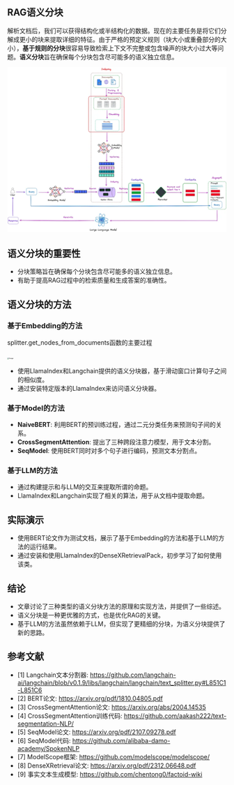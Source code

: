 ## RAG语义分块

解析文档后，我们可以获得结构化或半结构化的数据。现在的主要任务是将它们分解成更小的块来提取详细的特征。由于严格的预定义规则（块大小或重叠部分的大小），**基于规则的分块**很容易导致检索上下文不完整或包含噪声的块大小过大等问题。**语义分块**旨在确保每个分块包含尽可能多的语义独立信息。

![Image](img/Task30探索RAG语义分块策略/640-20240403174249911)

## 语义分块的重要性

- 分块策略旨在确保每个分块包含尽可能多的语义独立信息。
- 有助于提高RAG过程中的检索质量和生成答案的准确性。

## 语义分块的方法

### 基于Embedding的方法

splitter.get_nodes_from_documents函数的主要过程

<img src="img/Task30探索RAG语义分块策略/640-20240404130729688" alt="Image" style="zoom:25%;" />

- 使用LlamaIndex和Langchain提供的语义分块器，基于滑动窗口计算句子之间的相似度。
- 通过安装特定版本的LlamaIndex来访问语义分块器。

### 基于Model的方法
- **NaiveBERT**: 利用BERT的预训练过程，通过二元分类任务来预测句子间的关系。
- **CrossSegmentAttention**: 提出了三种跨段注意力模型，用于文本分割。
- **SeqModel**: 使用BERT同时对多个句子进行编码，预测文本分割点。

### 基于LLM的方法
- 通过构建提示和与LLM的交互来提取所谓的命题。
- LlamaIndex和Langchain实现了相关的算法，用于从文档中提取命题。

## 实际演示
- 使用BERT论文作为测试文档，展示了基于Embedding的方法和基于LLM的方法的运行结果。
- 通过安装和使用LlamaIndex的DenseXRetrievalPack，初步学习了如何使用该类。

## 结论
- 文章讨论了三种类型的语义分块方法的原理和实现方法，并提供了一些综述。
- 语义分块是一种更优雅的方式，也是优化RAG的关键。
- 基于LLM的方法虽然依赖于LLM，但实现了更精细的分块，为语义分块提供了新的思路。

## 参考文献
- [1] Langchain文本分割器: https://github.com/langchain-ai/langchain/blob/v0.1.9/libs/langchain/langchain/text_splitter.py#L851C1-L851C6
- [2] BERT论文: https://arxiv.org/pdf/1810.04805.pdf
- [3] CrossSegmentAttention论文: https://arxiv.org/abs/2004.14535
- [4] CrossSegmentAttention训练代码: https://github.com/aakash222/text-segmentation-NLP/
- [5] SeqModel论文: https://arxiv.org/pdf/2107.09278.pdf
- [6] SeqModel代码: https://github.com/alibaba-damo-academy/SpokenNLP
- [7] ModelScope框架: https://github.com/modelscope/modelscope/
- [8] DenseXRetrieval论文: https://arxiv.org/pdf/2312.06648.pdf
- [9] 事实文本生成模型: https://github.com/chentong0/factoid-wiki